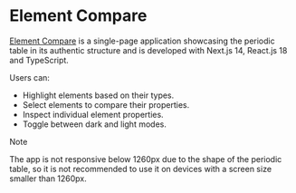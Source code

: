 # Element Compare

[Element Compare](https://elementcompare.vercel.app/) is a single-page application showcasing the periodic table in its authentic structure and is developed with Next.js 14, React.js 18 and TypeScript.

Users can:

-   Highlight elements based on their types.
-   Select elements to compare their properties.
-   Inspect individual element properties.
-   Toggle between dark and light modes.

> [!NOTE]
> The app is not responsive below 1260px due to the shape of the periodic table, so it is not recommended to use it on devices with a screen size smaller than 1260px.
